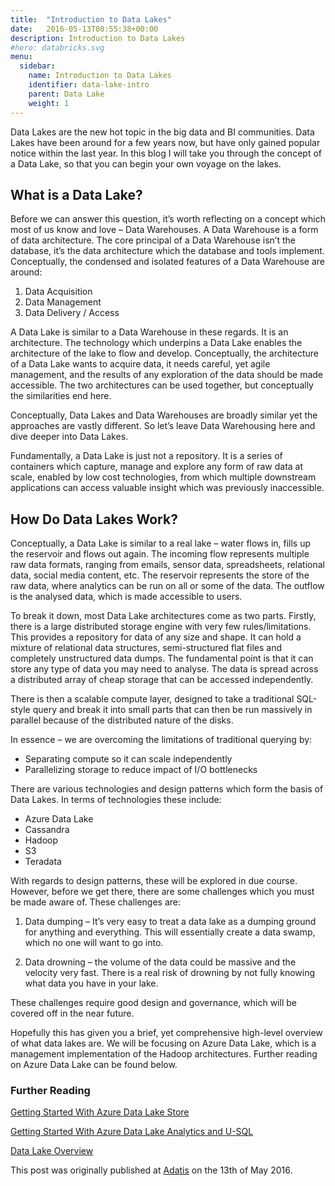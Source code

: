 ```yaml
---
title:  "Introduction to Data Lakes"
date:   2016-05-13T08:55:38+00:00
description: Introduction to Data Lakes
#hero: databricks.svg
menu:
  sidebar:
    name: Introduction to Data Lakes
    identifier: data-lake-intro
    parent: Data Lake
    weight: 1
---
```

Data Lakes are the new hot topic in the big data and BI communities. Data Lakes have been around for a few years now, but have only gained popular notice within the last year. In this blog I will take you through the concept of a Data Lake, so that you can begin your own voyage on the lakes.

## What is a Data Lake?
Before we can answer this question, it’s worth reflecting on a concept which most of us know and love – Data Warehouses. A Data Warehouse is a form of data architecture. The core principal of a Data Warehouse isn’t the database, it’s the data architecture which the database and tools implement. Conceptually, the condensed and isolated features of a Data Warehouse are around:

1. Data Acquisition
2. Data Management
3. Data Delivery / Access

A Data Lake is similar to a Data Warehouse in these regards. It is an architecture. The technology which underpins a Data Lake enables the architecture of the lake to flow and develop. Conceptually, the architecture of a Data Lake wants to acquire data, it needs careful, yet agile management, and the results of any exploration of the data should be made accessible. The two architectures can be used together, but conceptually the similarities end here.

Conceptually, Data Lakes and Data Warehouses are broadly similar yet the approaches are vastly different. So let’s leave Data Warehousing here and dive deeper into Data Lakes.

Fundamentally, a Data Lake is just not a repository. It is a series of containers which capture, manage and explore any form of raw data at scale, enabled by low cost technologies, from which multiple downstream applications can access valuable insight which was previously inaccessible.

## How Do Data Lakes Work?
Conceptually, a Data Lake is similar to a real lake – water flows in, fills up the reservoir and flows out again. The incoming flow represents multiple raw data formats, ranging from emails, sensor data, spreadsheets, relational data, social media content, etc. The reservoir represents the store of the raw data, where analytics can be run on all or some of the data. The outflow is the analysed data, which is made accessible to users.

To break it down, most Data Lake architectures come as two parts. Firstly, there is a large distributed storage engine with very few rules/limitations. This provides a repository for data of any size and shape. It can hold a mixture of relational data structures, semi-structured flat files and completely unstructured data dumps. The fundamental point is that it can store any type of data you may need to analyse. The data is spread across a distributed array of cheap storage that can be accessed independently.

There is then a scalable compute layer, designed to take a traditional SQL-style query and break it into small parts that can then be run massively in parallel because of the distributed nature of the disks.

In essence – we are overcoming the limitations of
traditional querying by:

-  Separating compute so it can scale independently
- Parallelizing storage to reduce impact of I/O bottlenecks

There are various technologies and design patterns which form the basis of Data
Lakes. In terms of technologies these include:

- Azure Data Lake
- Cassandra
- Hadoop
- S3
- Teradata

With regards to design patterns, these will be explored in due course. However, before we get there, there are some challenges which you must be made aware of. These challenges are:

1. Data dumping – It’s very easy to treat a data lake as a dumping ground for anything and everything. This will essentially create a data swamp, which no one will want to go into.

2. Data drowning – the volume of the data could be massive and the velocity very fast. There is a real risk of drowning by not fully knowing what data you have in your lake.

These challenges require good design and governance, which will be covered off in the near future.

Hopefully this has given you a brief, yet comprehensive high-level overview of what data lakes are. We will be focusing on Azure Data Lake, which is a management implementation of the Hadoop architectures. Further reading on Azure Data Lake can be found below.

### Further Reading
[Getting Started With Azure Data Lake Store](https://adatis.co.uk/Getting-Started-with-Azure-Data-Lake-Store/)

[Getting Started With Azure Data Lake Analytics and U-SQL](http://adatis.co.uk/getting-started-with-azure-data-lake-analytics-u-sql/)

[Data Lake Overview](https://azure.microsoft.com/en-us/solutions/data-lake/)

This post was originally published at [Adatis](https://adatis.co.uk/introduction-to-data-lakes/) on the 13th of May 2016.